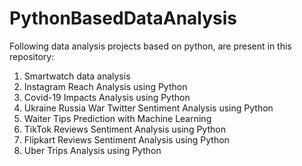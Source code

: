 # PythonBasedDataAnalysis

Following data analysis projects based on python, are present in this repository:
1. Smartwatch data analysis
2. Instagram Reach Analysis using Python
3. Covid-19 Impacts Analysis using Python
4. Ukraine Russia War Twitter Sentiment Analysis using Python
5. Waiter Tips Prediction with Machine Learning
6. TikTok Reviews Sentiment Analysis using Python
7. Flipkart Reviews Sentiment Analysis using Python
8. Uber Trips Analysis using Python

